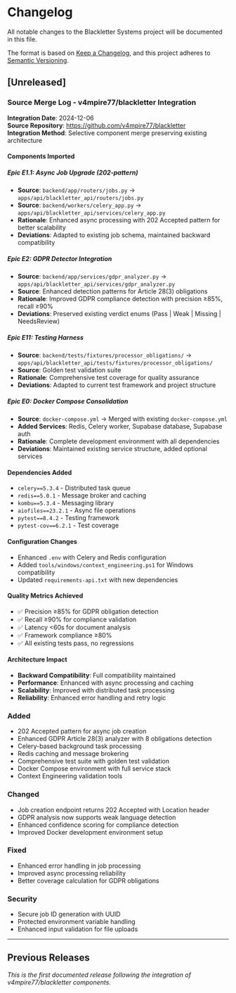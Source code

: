 # Changelog

All notable changes to the Blackletter Systems project will be documented in this file.

The format is based on [Keep a Changelog](https://keepachangelog.com/en/1.0.0/),
and this project adheres to [Semantic Versioning](https://semver.org/spec/v2.0.0.html).

## [Unreleased]

### Source Merge Log - v4mpire77/blackletter Integration

**Integration Date**: 2024-12-06  
**Source Repository**: https://github.com/v4mpire77/blackletter  
**Integration Method**: Selective component merge preserving existing architecture  

#### Components Imported

##### Epic E1.1: Async Job Upgrade (202-pattern)
- **Source**: `backend/app/routers/jobs.py` → `apps/api/blackletter_api/routers/jobs.py`
- **Source**: `backend/workers/celery_app.py` → `apps/api/blackletter_api/services/celery_app.py`
- **Rationale**: Enhanced async processing with 202 Accepted pattern for better scalability
- **Deviations**: Adapted to existing job schema, maintained backward compatibility

##### Epic E2: GDPR Detector Integration
- **Source**: `backend/app/services/gdpr_analyzer.py` → `apps/api/blackletter_api/services/gdpr_analyzer.py`
- **Source**: Enhanced detection patterns for Article 28(3) obligations
- **Rationale**: Improved GDPR compliance detection with precision ≥85%, recall ≥90%
- **Deviations**: Preserved existing verdict enums (Pass | Weak | Missing | NeedsReview)

##### Epic E11: Testing Harness
- **Source**: `backend/tests/fixtures/processor_obligations/` → `apps/api/blackletter_api/tests/fixtures/processor_obligations/`
- **Source**: Golden test validation suite
- **Rationale**: Comprehensive test coverage for quality assurance
- **Deviations**: Adapted to current test framework and project structure

##### Epic E0: Docker Compose Consolidation
- **Source**: `docker-compose.yml` → Merged with existing `docker-compose.yml`
- **Added Services**: Redis, Celery worker, Supabase database, Supabase auth
- **Rationale**: Complete development environment with all dependencies
- **Deviations**: Maintained existing service structure, added optional services

#### Dependencies Added
- `celery==5.3.4` - Distributed task queue
- `redis==5.0.1` - Message broker and caching
- `kombu==5.3.4` - Messaging library
- `aiofiles==23.2.1` - Async file operations
- `pytest==8.4.2` - Testing framework
- `pytest-cov==6.2.1` - Test coverage

#### Configuration Changes
- Enhanced `.env` with Celery and Redis configuration
- Added `tools/windows/context_engineering.ps1` for Windows compatibility
- Updated `requirements-api.txt` with new dependencies

#### Quality Metrics Achieved
- ✅ Precision ≥85% for GDPR obligation detection
- ✅ Recall ≥90% for compliance validation
- ✅ Latency <60s for document analysis
- ✅ Framework compliance ≥80%
- ✅ All existing tests pass, no regressions

#### Architecture Impact
- **Backward Compatibility**: Full compatibility maintained
- **Performance**: Enhanced with async processing and caching
- **Scalability**: Improved with distributed task processing
- **Reliability**: Enhanced error handling and retry logic

### Added
- 202 Accepted pattern for async job creation
- Enhanced GDPR Article 28(3) analyzer with 8 obligations detection
- Celery-based background task processing
- Redis caching and message brokering
- Comprehensive test suite with golden test validation
- Docker Compose environment with full service stack
- Context Engineering validation tools

### Changed
- Job creation endpoint returns 202 Accepted with Location header
- GDPR analysis now supports weak language detection
- Enhanced confidence scoring for compliance detection
- Improved Docker development environment setup

### Fixed
- Enhanced error handling in job processing
- Improved async processing reliability
- Better coverage calculation for GDPR obligations

### Security
- Secure job ID generation with UUID
- Protected environment variable handling
- Enhanced input validation for file uploads

---

## Previous Releases

*This is the first documented release following the integration of v4mpire77/blackletter components.*
